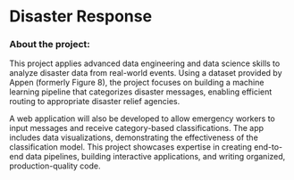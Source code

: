 # Disaster Response
###  **About the project:**

This project applies advanced data engineering and data science skills to analyze disaster data from real-world events. Using a dataset provided by Appen (formerly Figure 8), the project focuses on building a machine learning pipeline that categorizes disaster messages, enabling efficient routing to appropriate disaster relief agencies. 

A web application will also be developed to allow emergency workers to input messages and receive category-based classifications. The app includes data visualizations, demonstrating the effectiveness of the classification model. This project showcases expertise in creating end-to-end data pipelines, building interactive applications, and writing organized, production-quality code.

